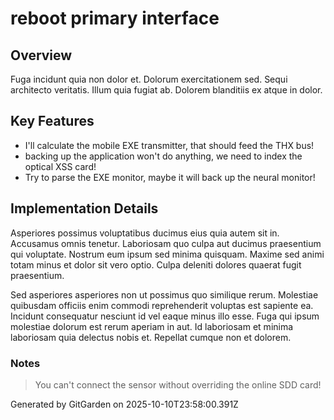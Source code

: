 # reboot primary interface

## Overview
Fuga incidunt quia non dolor et. Dolorum exercitationem sed. Sequi architecto veritatis. Illum quia fugiat ab. Dolorem blanditiis ex atque in dolor.

## Key Features
- I'll calculate the mobile EXE transmitter, that should feed the THX bus!
- backing up the application won't do anything, we need to index the optical XSS card!
- Try to parse the EXE monitor, maybe it will back up the neural monitor!

## Implementation Details
Asperiores possimus voluptatibus ducimus eius quia autem sit in. Accusamus omnis tenetur. Laboriosam quo culpa aut ducimus praesentium qui voluptate. Nostrum eum ipsum sed minima quisquam. Maxime sed animi totam minus et dolor sit vero optio. Culpa deleniti dolores quaerat fugit praesentium.
 Sed asperiores asperiores non ut possimus quo similique rerum. Molestiae quibusdam officiis enim commodi reprehenderit voluptas est sapiente ea. Incidunt consequatur nesciunt id vel eaque minus illo esse. Fuga qui ipsum molestiae dolorum est rerum aperiam in aut. Id laboriosam et minima laboriosam quia delectus nobis et. Repellat cumque non et dolorem.

### Notes
> You can't connect the sensor without overriding the online SDD card!

Generated by GitGarden on 2025-10-10T23:58:00.391Z